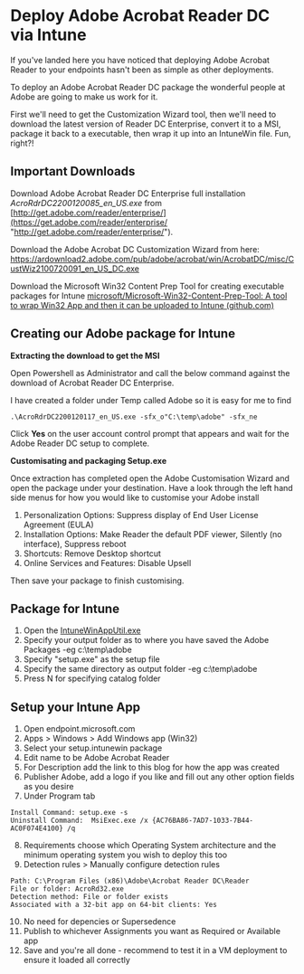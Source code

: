 # Deploy Adobe Acrobat Reader DC via Intune

If you've landed here you have noticed that deploying Adobe Acrobat Reader to your endpoints hasn't been as simple as other deployments.

To deploy an Adobe Acrobat Reader DC package the wonderful people at Adobe are going to make us work for it.

First we'll need to get the Customization Wizard tool, then we'll need to download the latest version of Reader DC Enterprise, convert it to a MSI, package it back to a executable, then wrap it up into an IntuneWin file. Fun, right?!

## Important Downloads

Download Adobe Acrobat Reader DC Enterprise full installation _AcroRdrDC2200120085_en_US.exe_ from  [http://get.adobe.com/reader/enterprise/](https://get.adobe.com/reader/enterprise/ "http://get.adobe.com/reader/enterprise/").

Download the Adobe Acrobat DC Customization Wizard from here:  
https://ardownload2.adobe.com/pub/adobe/acrobat/win/AcrobatDC/misc/CustWiz2100720091_en_US_DC.exe

Download the Microsoft Win32 Content Prep Tool for creating executable packages for Intune
[microsoft/Microsoft-Win32-Content-Prep-Tool: A tool to wrap Win32 App and then it can be uploaded to Intune (github.com)](https://github.com/Microsoft/Microsoft-Win32-Content-Prep-Tool)

## Creating our Adobe package for Intune

**Extracting the download to get the MSI**

Open Powershell as Administrator and call the below command against the download of Acrobat Reader DC Enterprise. 

I have created a folder under Temp called Adobe so it is easy for me to find

```
.\AcroRdrDC2200120117_en_US.exe -sfx_o"C:\temp\adobe" -sfx_ne
```

Click  **Yes** on the user account control prompt that appears and wait for the Adobe Reader DC setup to complete.

**Customisating and packaging Setup.exe**

Once extraction has completed open the Adobe Customisation Wizard and open the package under your destination. Have a look through the left hand side menus for how you would like to customise your Adobe install


 1. Personalization Options:  Suppress display of End User License Agreement (EULA)
 2. Installation Options: Make Reader the default PDF viewer, Silently (no interface), Suppress reboot
 3.  Shortcuts: Remove Desktop shortcut
 4. Online Services and Features: Disable Upsell

Then save your package to finish customising.

## Package for Intune

 1. Open the [IntuneWinAppUtil.exe](https://docs.microsoft.com/en-us/mem/intune/apps/apps-win32-prepare)
 2. Specify your output folder as to where you have saved the Adobe Packages -eg c:\temp\adobe
 3. Specify "setup.exe" as the setup file
 4.  Specify the same directory as output folder -eg c:\temp\adobe
 5.  Press N for specifying catalog folder
 
 ## Setup your Intune App
 
 1.  Open endpoint.microsoft.com
 2.  Apps > Windows > Add Windows app (Win32)
 3.  Select your setup.intunewin package
 4.  Edit name to be Adobe Acrobat Reader
 5.  For Description add the link to this blog for how the app was created
 6.  Publisher Adobe, add a logo if you like and fill out any other option fields as you desire
 7.  Under Program tab

```
Install Command: setup.exe -s
Uninstall Command:  MsiExec.exe /x {AC76BA86-7AD7-1033-7B44-AC0F074E4100} /q
```
8.  Requirements choose which Operating System architecture and the minimum operating system you wish to deploy this too
9. Detection rules > Manually configure detection rules

```
Path: C:\Program Files (x86)\Adobe\Acrobat Reader DC\Reader
File or folder: AcroRd32.exe
Detection method: File or folder exists
Associated with a 32-bit app on 64-bit clients: Yes
```
10. No need for depencies or Supersedence
11.  Publish to whichever Assignments you want as Required or Available app
12. Save and you're all done - recommend to test it in a VM deployment to ensure it loaded all correctly
 
